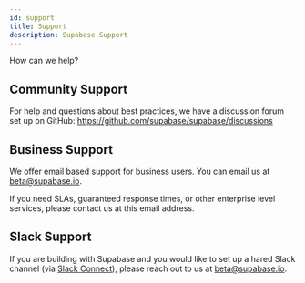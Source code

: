 ```yaml
---
id: support
title: Support
description: Supabase Support
---
```


How can we help?

## Community Support

For help and questions about best practices, we have a discussion forum set up on GitHub: https://github.com/supabase/supabase/discussions

## Business Support

We offer email based support for business users. You can email us at beta@supabase.io.

If you need SLAs, guaranteed response times, or other enterprise level services, please contact us at this email address.

## Slack Support

If you are building with Supabase and you would like to set up a hared Slack channel (via [Slack Connect](https://slack.com/connect)), please reach out to us at beta@supabase.io.